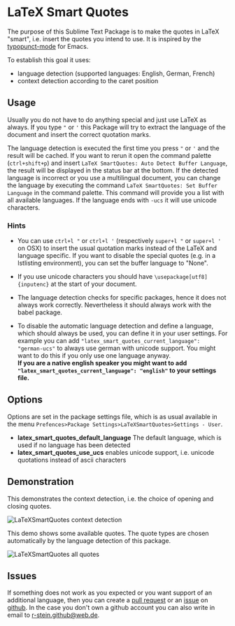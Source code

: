 # LaTeX Smart Quotes

The purpose of this Sublime Text Package is to make the quotes in LaTeX "smart", i.e. insert the quotes you intend to use.
It is inspired by the [typopunct-mode](http://www.emacswiki.org/emacs/typopunct.el) for Emacs.

To establish this goal it uses:

- language detection (supported languages: English, German, French)
- context detection according to the caret position


## Usage

Usually you do not have to do anything special and just use LaTeX as always.
If you type `"` or `'` this Package will try to extract the language of the document and insert the correct quotation marks.

The language detection is executed the first time you press `"` or `'` and the result will be cached.
If you want to rerun it open the command palette (`ctrl+shift+p`) and insert `LaTeX SmartQuotes: Auto Detect Buffer Language`, the result will be displayed in the status bar at the bottom.
If the detected language is incorrect or you use a multilingual document, you can change the language by executing the command `LaTeX SmartQuotes: Set Buffer Language` in the command palette. This command will provide you a list with all available languages. If the language ends with `-ucs` it will use unicode characters.

### Hints

- You can use `ctrl+l "` or `ctrl+l '` (respectively `super+l "` or `super+l '` on OSX) to insert the usual quotation marks instead of the LaTeX and language specific.
  If you want to disable the special quotes (e.g. in a lstlisting environment), you can set the buffer language to "None".

- If you use unicode characters you should have `\usepackage[utf8]{inputenc}` at the start of your document.

- The language detection checks for specific packages, hence it does not always work correctly. Nevertheless it should always work with the babel package.

- To disable the automatic language detection and define a language, which should always be used, you can define it in your user settings. For example you can add `"latex_smart_quotes_current_language": "german-ucs"` to always use german with unicode support. You might want to do this if you only use one language anyway.<br>
  **If you are a native english speaker you might want to add `"latex_smart_quotes_current_language": "english"` to your settings file.**


## Options

Options are set in the package settings file, which is as usual available in the menu `Prefences>Package Settings>LaTeXSmartQuotes>Settings - User`.

- __latex_smart_quotes_default_language__ The default language, which is used if no language has been detected
- __latex_smart_quotes_use_ucs__ enables unicode support, i.e. unicode quotations instead of ascii characters


## Demonstration

This demonstrates the context detection, i.e. the choice of opening and closing quotes.

![LaTeXSmartQuotes context detection](https://cloud.githubusercontent.com/assets/12573621/9733030/9648d91e-5628-11e5-94c9-cf55cf51bdc6.gif)

This demo shows some available quotes. The quote types are chosen automatically by the language detection of this package.

![LaTeXSmartQuotes all quotes](https://cloud.githubusercontent.com/assets/12573621/9706476/4f9f1de0-54e6-11e5-8bfe-b4625c8e6c76.gif)


## Issues

If something does not work as you expected or you want support of an additional language, then you can create a [pull request](https://github.com/r-stein/sublime-text-latex-smart-quotes/pulls) or an [issue](https://github.com/r-stein/sublime-text-latex-smart-quotes/issues) on [github](https://github.com/r-stein/sublime-text-latex-smart-quotes).
In the case you don't own a github account you can also write in email to [r-stein.github@web.de](mailto:r-stein.github@web.de).
